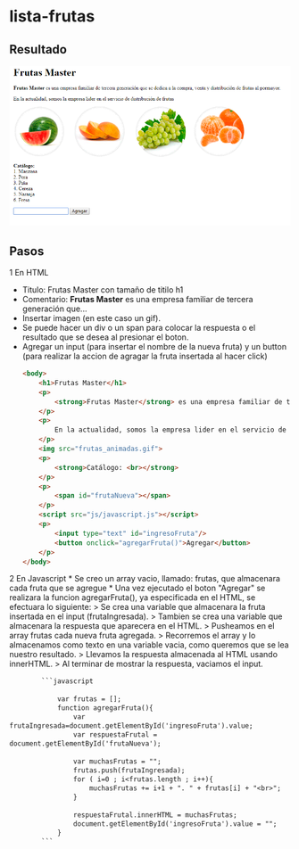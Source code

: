 # lista-frutas
## Resultado
![Alt-Text](front.png)
## Pasos

1 En HTML
  * Titulo: Frutas Master con tamaño de titilo h1
  * Comentario: **Frutas Master** es una empresa familiar de tercera generación que...
  * Insertar imagen (en este caso un gif).
  * Se puede hacer un div o un span para colocar la respuesta o el resultado que se desea al presionar el boton.
  * Agregar un input (para insertar el nombre de la nueva fruta) y un button (para realizar la accion de agragar la fruta insertada al hacer click)
  	```html
	<body>
		<h1>Frutas Master</h1>
		<p>
			<strong>Frutas Master</strong> es una empresa familiar de tercera generación que se dedica a la compra, venta y distribución de frutas al pormayor.
		</p>
		<p>
			En la actualidad, somos la empresa lider en el servicio de distribución de frutas
		</p>
		<img src="frutas_animadas.gif">
		<p>
			<strong>Catálogo: <br></strong>
		</p>
		<p>
			<span id="frutaNueva"></span>
		</p>
		<script src="js/javascript.js"></script>
		<p>
	        <input type="text" id="ingresoFruta"/>
	      	<button onclick="agregarFruta()">Agregar</button>
	    </p>
	</body>
  	```
2 En Javascript
	* Se creo un array vacio, llamado: frutas, que almacenara cada fruta que se agregue
	* Una vez ejecutado el boton "Agregar" se realizara la funcion agregarFruta(), ya especificada en el HTML, se efectuara lo siguiente:
		> Se crea una variable que almacenara la fruta insertada en el input (frutaIngresada).
		> Tambien se crea una variable que almacenara la respuesta que aparecera en el HTML.
		> Pusheamos en el array frutas cada nueva fruta agregada.
		> Recorremos el array y lo almacenamos como texto en una variable vacia, como queremos que se lea nuestro resultado.
		> Llevamos la respuesta almacenada al HTML usando innerHTML.
		> Al terminar de mostrar la respuesta, vaciamos el input.
			


			```javascript

		  		var frutas = [];
				function agregarFruta(){
					var frutaIngresada=document.getElementById('ingresoFruta').value;
					var respuestaFrutal = document.getElementById('frutaNueva');
					
					var muchasFrutas = "";
					frutas.push(frutaIngresada);
					for ( i=0 ; i<frutas.length ; i++){
						muchasFrutas += i+1 + ". " + frutas[i] + "<br>";
					}

					respuestaFrutal.innerHTML = muchasFrutas;
					document.getElementById('ingresoFruta').value = "";
				}
		  	``` 
